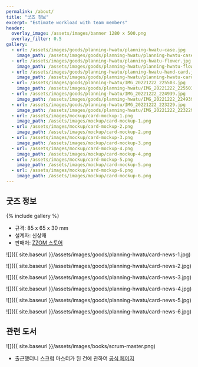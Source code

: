 ```yaml
---
permalink: /about/
title: "굿즈 정보"
excerpt: "Estimate workload with team members"
header:
  overlay_image: /assets/images/banner 1280 x 500.png
  overlay_filter: 0.5
gallery:
  - url: /assets/images/goods/planning-hwatu/planning-hwatu-case.jpg
    image_path: /assets/images/goods/planning-hwatu/planning-hwatu-case.jpg
  - url: /assets/images/goods/planning-hwatu/planning-hwatu-flower.jpg
    image_path: /assets/images/goods/planning-hwatu/planning-hwatu-flower.jpg
  - url: /assets/images/goods/planning-hwatu/planning-hwatu-hand-card.jpg
    image_path: /assets/images/goods/planning-hwatu/planning-hwatu-card.jpg
  - url: /assets/images/goods/planning-hwatu/IMG_20221222_225503.jpg
    image_path: /assets/images/goods/planning-hwatu/IMG_20221222_225503.jpg
  - url: /assets/images/goods/planning-hwatu/IMG_20221222_224939.jpg
    image_path: /assets/images/goods/planning-hwatu/IMG_20221222_224939.jpg
  - url: /assets/images/goods/planning-hwatu/IMG_20221222_223229.jpg
    image_path: /assets/images/goods/planning-hwatu/IMG_20221222_223229.jpg
  - url: /assets/images/mockup/card-mockup-1.png
    image_path: /assets/images/mockup/card-mockup-1.png
  - url: /assets/images/mockup/card-mockup-2.png
    image_path: /assets/images/mockup/card-mockup-2.png
  - url: /assets/images/mockup/card-mockup-3.png
    image_path: /assets/images/mockup/card-mockup-3.png
  - url: /assets/images/mockup/card-mockup-4.png
    image_path: /assets/images/mockup/card-mockup-4.png
  - url: /assets/images/mockup/card-mockup-5.png
    image_path: /assets/images/mockup/card-mockup-5.png
  - url: /assets/images/mockup/card-mockup-6.png
    image_path: /assets/images/mockup/card-mockup-6.png
---
```


## 굿즈 정보

{% include gallery %}

* 규격: 85 x 65 x 30 mm
* 설계자: 신상재
* 판매처: <a href="https://bit.ly/3Ge4dui" target="_blank">ZZOM 스토어</a>

![]({{ site.baseurl }}/assets/images/goods/planning-hwatu/card-news-1.jpg)

![]({{ site.baseurl }}/assets/images/goods/planning-hwatu/card-news-2.jpg)

![]({{ site.baseurl }}/assets/images/goods/planning-hwatu/card-news-3.jpg)

![]({{ site.baseurl }}/assets/images/goods/planning-hwatu/card-news-4.jpg)

![]({{ site.baseurl }}/assets/images/goods/planning-hwatu/card-news-5.jpg)

![]({{ site.baseurl }}/assets/images/goods/planning-hwatu/card-news-6.jpg)

## 관련 도서

![]({{ site.baseurl }}/assets/images/books/scrum-master.png)

* 출근했더니 스크럼 마스터가 된 건에 관하여 <a href="http://zzom.io/scrum-master" target="_blank" class="btn btn--info">공식 페이지</a>

[Amazon]: https://www.amazon.co.jp/dp/B086GBXRN6/ref=cm_sw_em_r_mt_dp_G837S51HWFJP8FMA9DAC
[교보문고]: https://product.kyobobook.co.kr/detail/S000200083569
[알라딘]: https://www.aladin.co.kr/shop/wproduct.aspx?ItemId=304705923
[Yes24]: http://www.yes24.com/Product/Goods/115143425
[ZZOM 스토어]: https://smartstore.naver.com/zzom/products/7616969339
